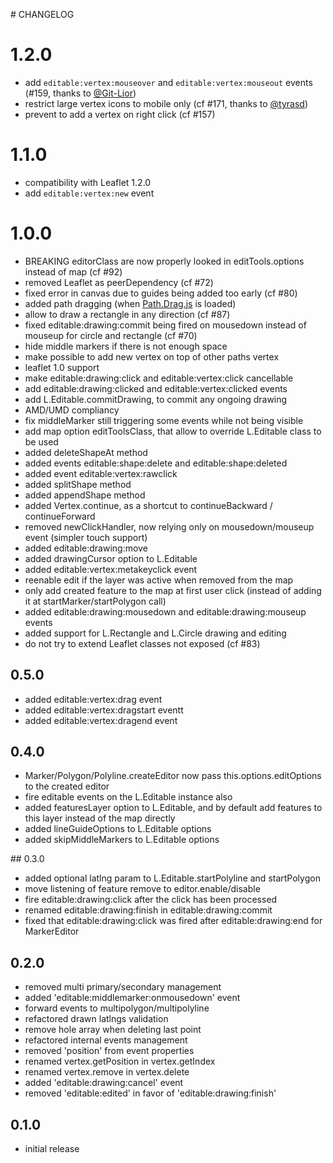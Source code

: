 # CHANGELOG

# 1.2.0

- add `editable:vertex:mouseover` and `editable:vertex:mouseout` events (#159,
  thanks to [@Git-Lior](https://github.com/Git-Lior))
- restrict large vertex icons to mobile only (cf #171, thanks to
  [@tyrasd](https://github.com/Git-Lior))
- prevent to add a vertex on right click (cf #157)

# 1.1.0

- compatibility with Leaflet 1.2.0
- add `editable:vertex:new` event


# 1.0.0

- BREAKING editorClass are now properly looked in editTools.options instead of map (cf #92)
- removed Leaflet as peerDependency (cf #72)
- fixed error in canvas due to guides being added too early (cf #80)
- added path dragging (when [Path.Drag.js](https://github.com/Leaflet/Path.Drag.js) is loaded)
- allow to draw a rectangle in any direction (cf #87)
- fixed editable:drawing:commit being fired on mousedown instead of mouseup for circle and rectangle (cf #70)
- hide middle markers if there is not enough space
- make possible to add new vertex on top of other paths vertex
- leaflet 1.0 support
- make editable:drawing:click and editable:vertex:click cancellable
- add editable:drawing:clicked and editable:vertex:clicked events
- add L.Editable.commitDrawing, to commit any ongoing drawing
- AMD/UMD compliancy
- fix middleMarker still triggering some events while not being visible
- add map option editToolsClass, that allow to override L.Editable class to be
  used
- added deleteShapeAt method
- added events editable:shape:delete and editable:shape:deleted
- added event editable:vertex:rawclick
- added splitShape method
- added appendShape method
- added Vertex.continue, as a shortcut to continueBackward / continueForward
- removed newClickHandler, now relying only on mousedown/mouseup event (simpler
  touch support)
- added editable:drawing:move
- added drawingCursor option to L.Editable
- added editable:vertex:metakeyclick event
- reenable edit if the layer was active when removed from the map
- only add created feature to the map at first user click (instead of adding it
  at startMarker/startPolygon call)
- added editable:drawing:mousedown and editable:drawing:mouseup events
- added support for L.Rectangle and L.Circle drawing and editing
- do not try to extend Leaflet classes not exposed (cf #83)

## 0.5.0
- added editable:vertex:drag event
- added editable:vertex:dragstart eventt
- added editable:vertex:dragend event

## 0.4.0
- Marker/Polygon/Polyline.createEditor now pass this.options.editOptions to
  the created editor
- fire editable events on the L.Editable instance also
- added featuresLayer option to L.Editable, and by default add features to
  this layer instead of the map directly
- added lineGuideOptions to L.Editable options
- added skipMiddleMarkers to L.Editable options

## 0.3.0
- added optional latlng param to L.Editable.startPolyline and startPolygon
- move listening of feature remove to editor.enable/disable
- fire editable:drawing:click after the click has been processed
- renamed editable:drawing:finish in editable:drawing:commit
- fixed that editable:drawing:click was fired after editable:drawing:end for MarkerEditor

## 0.2.0
- removed multi primary/secondary management
- added 'editable:middlemarker:onmousedown' event
- forward events to multipolygon/multipolyline
- refactored drawn latlngs validation
- remove hole array when deleting last point
- refactored internal events management
- removed 'position' from event properties
- renamed vertex.getPosition in vertex.getIndex
- renamed vertex.remove in vertex.delete
- added 'editable:drawing:cancel' event
- removed 'editable:edited' in favor of 'editable:drawing:finish'

## 0.1.0
- initial release
